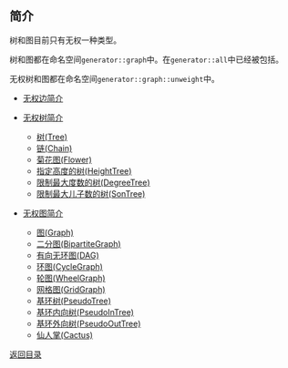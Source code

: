## 简介

树和图目前只有无权一种类型。

树和图都在命名空间`generator::graph`中。在`generator::all`中已经被包括。

无权树和图都在命名空间`generator::graph::unweight`中。

- [无权边简介](./unweight_edge_summary.md)

- [无权树简介](./unweight_tree_summary.md)

    - [树(Tree)](./unweight_tree.md)
    - [链(Chain)](./unweight_chain.md)
    - [菊花图(Flower)](./unweight_flower.md)
    - [指定高度的树(HeightTree)](./unweight_height_tree.md)
    - [限制最大度数的树(DegreeTree)](./unweight_degree_tree.md)
    - [限制最大儿子数的树(SonTree)](./unweight_son_tree.md)

- [无权图简介](./unweight_graph_summary.md)
    - [图(Graph)](./unweight_graph.md)
    - [二分图(BipartiteGraph)](./unweight_bipartite_graph.md)
    - [有向无环图(DAG)](./unweight_dag.md)
    - [环图(CycleGraph)](./unweight_cycle_graph.md)
    - [轮图(WheelGraph)](./unweight_wheel_graph.md)
    - [网格图(GridGraph)](./unweight_grid_graph.md)
    - [基环树(PseudoTree)](./unweight_pseudo_tree.md)
    - [基环内向树(PseudoInTree)](./unweight_pseudo_in_tree.md)
    - [基环外向树(PseudoOutTree)](./unweight_pseudo_out_tree.md)
    - [仙人掌(Cactus)](./unweight_cactus.md)

[返回目录](../../home.md)

